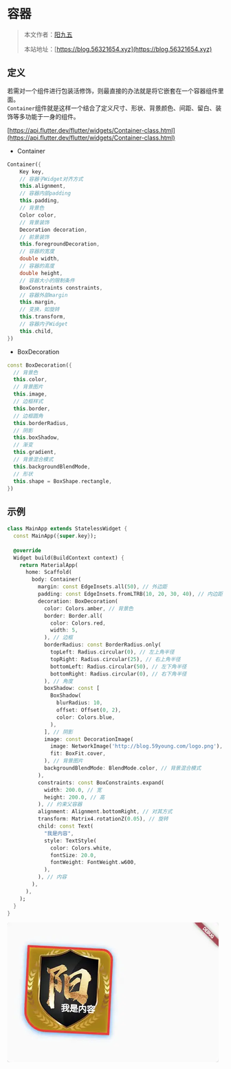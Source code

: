 # 容器

> 本文作者：[阳九五](https://github.com/CN-YoungYang)
>
> 本站地址：[https://blog.56321654.xyz](https://blog.56321654.xyz)

## 定义
若需对一个组件进行包装活修饰，则最直接的办法就是将它嵌套在一个容器组件里面。  
`Container`组件就是这样一个结合了定义尺寸、形状、背景颜色、间距、留白、装饰等多功能于一身的组件。

[https://api.flutter.dev/flutter/widgets/Container-class.html](https://api.flutter.dev/flutter/widgets/Container-class.html)

- Container
```dart
Container({
    Key key,
    // 容器子Widget对齐方式
    this.alignment,
    // 容器内部padding
    this.padding,
    // 背景色
    Color color,
    // 背景装饰
    Decoration decoration,
    // 前景装饰
    this.foregroundDecoration,
    // 容器的宽度
    double width,
    // 容器的高度
    double height,
    // 容器大小的限制条件
    BoxConstraints constraints,
    // 容器外部margin
    this.margin,
    // 变换，如旋转
    this.transform,
    // 容器内子Widget
    this.child,
})
```

- BoxDecoration
```dart
const BoxDecoration({
  // 背景色
  this.color,
  // 背景图片
  this.image,
  // 边框样式
  this.border,
  // 边框圆角
  this.borderRadius,
  // 阴影
  this.boxShadow,
  // 渐变
  this.gradient,
  // 背景混合模式
  this.backgroundBlendMode,
  // 形状
  this.shape = BoxShape.rectangle,
})
```

## 示例
```dart
class MainApp extends StatelessWidget {
  const MainApp({super.key});

  @override
  Widget build(BuildContext context) {
    return MaterialApp(
      home: Scaffold(
        body: Container(
          margin: const EdgeInsets.all(50), // 外边距
          padding: const EdgeInsets.fromLTRB(10, 20, 30, 40), // 内边距
          decoration: BoxDecoration(
            color: Colors.amber, // 背景色
            border: Border.all(
              color: Colors.red,
              width: 5,
            ), // 边框
            borderRadius: const BorderRadius.only(
              topLeft: Radius.circular(0), // 左上角半径
              topRight: Radius.circular(25), // 右上角半径
              bottomLeft: Radius.circular(50), // 左下角半径
              bottomRight: Radius.circular(0), // 右下角半径
            ), // 角度
            boxShadow: const [
              BoxShadow(
                blurRadius: 10,
                offset: Offset(0, 2),
                color: Colors.blue,
              ),
            ], // 阴影
            image: const DecorationImage(
              image: NetworkImage('http://blog.59young.com/logo.png'),
              fit: BoxFit.cover,
            ), // 背景图片
            backgroundBlendMode: BlendMode.color, // 背景混合模式
          ),
          constraints: const BoxConstraints.expand(
            width: 200.0, // 宽
            height: 200.0, // 高
          ), // 约束父容器
          alignment: Alignment.bottomRight, // 对其方式
          transform: Matrix4.rotationZ(0.05), // 旋转
          child: const Text(
            "我是内容",
            style: TextStyle(
              color: Colors.white,
              fontSize: 20.0,
              fontWeight: FontWeight.w600,
            ),
          ), // 内容
        ),
      ),
    );
  }
}
```
![Image](https://raw.githubusercontent.com/CN-YoungYang/BlogAssets/refs/heads/master/docs/flutter/布局容器/Flutter_容器/QQ图片20241214215950.webp)